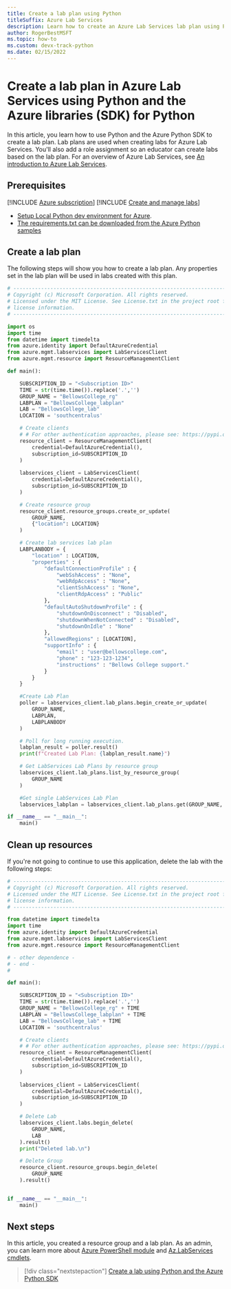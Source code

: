 ```yaml
---
title: Create a lab plan using Python
titleSuffix: Azure Lab Services
description: Learn how to create an Azure Lab Services lab plan using Python and the Azure Python SDK. 
author: RogerBestMSFT
ms.topic: how-to
ms.custom: devx-track-python
ms.date: 02/15/2022
---
```


# Create a lab plan in Azure Lab Services using Python and the Azure libraries (SDK) for Python

In this article, you learn how to use Python and the Azure Python SDK to create a lab plan.  Lab plans are used when creating labs for Azure Lab Services.  You'll also add a role assignment so an educator can create labs based on the lab plan.  For an overview of Azure Lab Services, see [An introduction to Azure Lab Services](lab-services-overview.md).

## Prerequisites

[!INCLUDE [Azure subscription](./includes/lab-services-prerequisite-subscription.md)]
[!INCLUDE [Create and manage labs](./includes/lab-services-prerequisite-create-lab.md)]

- [Setup Local Python dev environment for Azure](/azure/developer/python/configure-local-development-environment).
- [The requirements.txt can be downloaded from the Azure Python samples](https://github.com/Azure-Samples/azure-samples-python-management/blob/main/samples/labservices/requirements.txt)

## Create a lab plan

The following steps will show you how to create a lab plan.  Any properties set in the lab plan will be used in labs created with this plan.

```python
# --------------------------------------------------------------------------
# Copyright (c) Microsoft Corporation. All rights reserved.
# Licensed under the MIT License. See License.txt in the project root for
# license information.
# --------------------------------------------------------------------------

import os
import time
from datetime import timedelta
from azure.identity import DefaultAzureCredential
from azure.mgmt.labservices import LabServicesClient
from azure.mgmt.resource import ResourceManagementClient

def main():

    SUBSCRIPTION_ID = "<Subscription ID>"
    TIME = str(time.time()).replace('.','')
    GROUP_NAME = "BellowsCollege_rg"
    LABPLAN = "BellowsCollege_labplan"
    LAB = "BellowsCollege_lab"
    LOCATION = 'southcentralus'    

    # Create clients
    # # For other authentication approaches, please see: https://pypi.org/project/azure-identity/
    resource_client = ResourceManagementClient(
        credential=DefaultAzureCredential(),
        subscription_id=SUBSCRIPTION_ID
    )
    
    labservices_client = LabServicesClient(
        credential=DefaultAzureCredential(),
        subscription_id=SUBSCRIPTION_ID
    )

    # Create resource group
    resource_client.resource_groups.create_or_update(
        GROUP_NAME,
        {"location": LOCATION}
    )

    # Create lab services lab plan
    LABPLANBODY = {
        "location" : LOCATION,
        "properties" : {
            "defaultConnectionProfile" : {
                "webSshAccess" : "None",
                "webRdpAccess" : "None",
                "clientSshAccess" : "None",
                "clientRdpAccess" : "Public"
            },
            "defaultAutoShutdownProfile" : {
                "shutdownOnDisconnect" : "Disabled",
                "shutdownWhenNotConnected" : "Disabled",
                "shutdownOnIdle" : "None"
            },
            "allowedRegions" : [LOCATION],
            "supportInfo" : {
                "email" : "user@bellowscollege.com",
                "phone" : "123-123-1234",
                "instructions" : "Bellows College support."
            }
        }
    }

    #Create Lab Plan
    poller = labservices_client.lab_plans.begin_create_or_update(
        GROUP_NAME,
        LABPLAN,
        LABPLANBODY
    )

    # Poll for long running execution.
    labplan_result = poller.result()
    print(f"Created Lab Plan: {labplan_result.name}")

    # Get LabServices Lab Plans by resource group
    labservices_client.lab_plans.list_by_resource_group(
        GROUP_NAME
    )

    #Get single LabServices Lab Plan
    labservices_labplan = labservices_client.lab_plans.get(GROUP_NAME, LABPLAN)

if __name__ == "__main__":
    main()
```

## Clean up resources

If you're not going to continue to use this application, delete the lab with the following steps:

```python
# --------------------------------------------------------------------------
# Copyright (c) Microsoft Corporation. All rights reserved.
# Licensed under the MIT License. See License.txt in the project root for
# license information.
# --------------------------------------------------------------------------

from datetime import timedelta
import time
from azure.identity import DefaultAzureCredential
from azure.mgmt.labservices import LabServicesClient
from azure.mgmt.resource import ResourceManagementClient

# - other dependence -
# - end -
#

def main():

    SUBSCRIPTION_ID = "<Subscription ID>"
    TIME = str(time.time()).replace('.','')
    GROUP_NAME = "BellowsCollege_rg" + TIME
    LABPLAN = "BellowsCollege_labplan" + TIME
    LAB = "BellowsCollege_lab" + TIME
    LOCATION = 'southcentralus'    

    # Create clients
    # # For other authentication approaches, please see: https://pypi.org/project/azure-identity/
    resource_client = ResourceManagementClient(
        credential=DefaultAzureCredential(),
        subscription_id=SUBSCRIPTION_ID
    )
    
    labservices_client = LabServicesClient(
        credential=DefaultAzureCredential(),
        subscription_id=SUBSCRIPTION_ID
    )

    # Delete Lab
    labservices_client.labs.begin_delete(
        GROUP_NAME,
        LAB
    ).result()
    print("Deleted lab.\n")

    # Delete Group
    resource_client.resource_groups.begin_delete(
        GROUP_NAME
    ).result()


if __name__ == "__main__":
    main()
```
## Next steps

In this article, you created a resource group and a lab plan.  As an admin, you can learn more about [Azure PowerShell module](/powershell/azure) and [Az.LabServices cmdlets](/powershell/module/az.labservices/).

> [!div class="nextstepaction"]
> [Create a lab using Python and the Azure Python SDK](how-to-create-lab-python.md)
